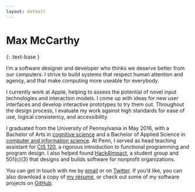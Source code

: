 ```yaml
---
layout: default
---
```


# Max McCarthy
{: .text-base }

I’m a software designer and developer who thinks we deserve better from our computers. I strive to
build systems that respect human attention and agency, and that make computing more useable for
everybody.

I currently work at Apple, helping to assess the potential of novel input technologies and
interaction models. I come up with ideas for new user interfaces and develop interactive prototypes
to try them out. Throughout the design process, I evaluate my work against high standards for ease
of use, logical consistency, and accessibility.

I graduated from the University of Pennsylvania in May 2016, with a Bachelor of Arts in [cognitive
science](https://web.sas.upenn.edu/cogsci/program/) and a Bachelor of Applied Science in [computer
and information science](https://www.cis.upenn.edu). At Penn, I served as head teaching assistant
for [CIS 120](https://seas.upenn.edu/~cis120/current/), a rigorous introduction to functional
programming and program design. I also helped found [Hack4Impact](https://hack4impact.org/), a
student group and 501&#8288;(c)&#8288;(3) that designs and builds software for nonprofit
organizations.

You can get in touch with me by [email](mailto:hello@maxmcc.com) or on
[Twitter](https://twitter.com/_maxmcc/). If you’d like, you can also download a copy of [my
résumé](/assets/McCarthy-Resume-201805.pdf), or check out some of my software projects on
[GitHub](https://github.com/maxmcc/).
